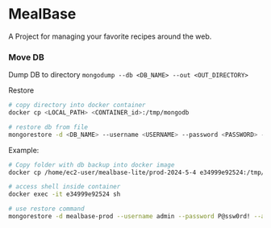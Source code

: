 # MealBase

A Project for managing your favorite recipes around the web.

### Move DB

Dump DB to directory
`mongodump --db <DB_NAME> --out <OUT_DIRECTORY>`

Restore

```sh
# copy directory into docker container
docker cp <LOCAL_PATH> <CONTAINER_id>:/tmp/mongodb

# restore db from file
mongorestore -d <DB_NAME> --username <USERNAME> --password <PASSWORD> --authenticationDatabase admin <directory>
```

Example:

```sh
# Copy folder with db backup into docker image
docker cp /home/ec2-user/mealbase-lite/prod-2024-5-4 e34999e92524:/tmp/mongodb

# access shell inside container
docker exec -it e34999e92524 sh

# use restore command
mongorestore -d mealbase-prod --username admin --password P@ssw0rd! --authenticationDatabase admin /tmp/mongodb
```

